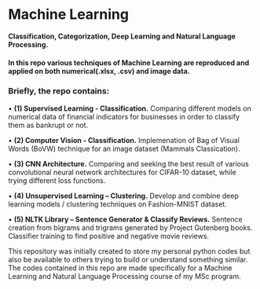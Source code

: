 # Machine Learning
**Classification, Categorization, Deep Learning and Natural Language Processing.**

#### In this repo various techniques of Machine Learning are reproduced and applied on both numerical(.xlsx, .csv) and image data. 

### Briefly, the repo contains:

  • **(1) Supervised Learning - Classification.** Comparing different models on numerical data of financial indicators for businesses in order to classify them as bankrupt or not.
  
  • **(2) Computer Vision - Classification.** Implemenation of Bag of Visual Words (BoVW) technique for an image dataset (Mammals Classication).
  
  • **(3) CNN Architecture.** Comparing and seeking the best result of various convolutional neural network architectures for CIFAR-10 dataset, while trying different loss functions.
  
  • **(4) Unsupervised Learning – Clustering.** Develop and combine deep learning models / clustering techniques on Fashion-MNIST dataset.
  
  • **(5) NLTK Library – Sentence Generator & Classify Reviews.** Sentence creation from bigrams and trigrams generated by Project Gutenberg books. Classifier training to find positive and negative movie reviews.

This repository was initially created to store my personal python codes but also be available to others trying to build or understand something similar.
The codes contained in this repo are made specifically for a Machine Learning and Natural Language Processing course of my MSc program.
